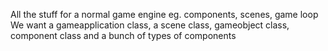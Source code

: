 All the stuff for a normal game engine eg. components, scenes, game loop
We want a gameapplication class, a scene class, gameobject class, component class and a bunch of types of components